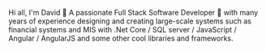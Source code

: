Hi all, I'm David 👋
A passionate Full Stack Software Developer 🚀 with many years of experience designing and creating large-scale systems such as financial systems and MIS with .Net Core / SQL server / JavaScript / Angular / AngularJS and some other cool libraries and frameworks.
